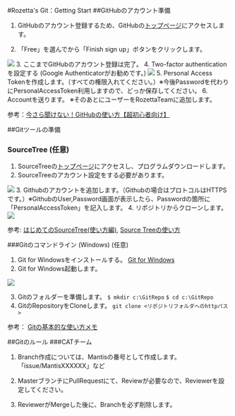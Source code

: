 #Rozetta's Git：Getting Start
##GitHubのアカウント準備
1. GitHubのアカウント登録するため、GitHubの[トップページ](https://github.com/)にアクセスします。
<!--img src="https://github.com/rozetta/RozettAnnounce/blob/master/assets/github-01-620x652.png" class="img-responsive" -->
2. 「Free」を選んでから「Finish sign up」ボタンをクリックします。
<img src="https://github.com/rozetta/rozettaannounce/blob/master/assets/github-02-02-620x521.png" class="img-responsive" />
3. ここまでGitHubのアカウント登録は完了。
4. Two-factor authenticationを設定する (Google Authenticatorがお勧めです。)
<img src="https://github.com/rozetta/rozettaannounce/blob/master/assets/github-authen.png" class="img-responsive" />
5. Personal Access Tokenを作成します。（すべての権限入れてください。）※今後Passwordを代わりにPersonalAccessToken利用しますので、どっか保存してください。
6. Accountを送ります。 ※そのあとにユーザーをRozettaTeamに追加します。

参考：[今さら聞けない！GitHubの使い方【超初心者向け】](https://techacademy.jp/magazine/6235)

##Gitツールの準備
### SourceTree (任意)
1. SourceTreeの[トップページ](https://ja.atlassian.com/software/sourcetree)にアクセスし、プログラムダウンロードします。
2. SourceTreeのアカウント設定をする必要があります。
<img src="https://github.com/rozetta/rozettaannounce/blob/master/assets/7d585eec-cda2-762b-febe-499f2121f74e.png" class="img-responsive" />
3. Githubのアカウントを追加します。（Githubの場合はプロトコルはHTTPSです。）※GithubのUser,Password画面が表示したら、Passwordの箇所に「PersonalAccessToken」を記入します。
4. リポジトリからクローンします。
<img src="https://github.com/rozetta/rozettaannounce/blob/master/assets/sourcetree-clone-repo.png" class="img-responsive" />

参考:
[はじめてのSourceTree(使い方編)](http://qiita.com/naoki85/items/c7660d70347e9e70b201),
[Source Treeの使い方](http://qiita.com/takamichi_tsutsumi/items/6358a74a62d4fc15d1a5)

###Gitのコマンドライン (Windows) (任意)
1. Git for Windowsをインストールする。 [Git for Windows](https://git-for-windows.github.io/)
2. Git for Windows起動します。

<img src="https://github.com/rozetta/rozettaannounce/blob/master/assets/git-for-window.png" class="img-responsive" />

3. Gitのフォルダーを準備します。
`$ mkdir c:\GitRepo`
`$ cd c:\GitRepo`
4. GitのRepositoryをCloneします。
`git clone <リポジトリフォルダへのhttpパス>`

参考：
[Gitの基本的な使い方メモ](http://qiita.com/opengl-8080/items/451c5967cbbc262f4f0d)

##Gitのルール
###CATチーム
1. Branch作成については、Mantisの番号として作成します。「issue/MantisXXXXXX」など
<!--img src="https://github.com/rozetta/githubtraining/blob/master/assets/github-authen.png" class="img-responsive" -->
2. MasterブランチにPullRequestにて、Reviewが必要なので、Reviewerを設定してください。
<!--img src="https://github.com/rozetta/githubtraining/blob/master/assets/github-authen.png" class="img-responsive" -->
3. ReviewerがMergeした後に、Branchを必ず削除します。
